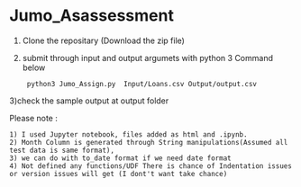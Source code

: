 # Jumo_Asassessment


1) Clone the repositary (Download the zip file)
2) submit through input and output argumets with python 3 Command below

		python3 Jumo_Assign.py  Input/Loans.csv Output/output.csv

3)check the sample output at output folder

Please note :  

	1) I used Jupyter notebook, files added as html and .ipynb.
	2) Month Column is generated through String manipulations(Assumed all test data is same format), 
	3) we can do with to_date format if we need date format 
	4) Not defined any functions/UDF There is chance of Indentation issues or version issues will get (I dont't want take chance)
 




